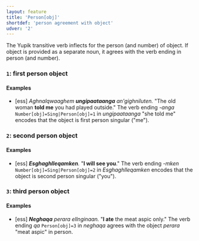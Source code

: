 ```yaml
---
layout: feature
title: 'Person[obj]'
shortdef: 'person agreement with object'
udver: '2'
---
```


The Yupik transitive verb inflects for the person (and number) of object. If object is provided as a separate noun, it agrees with the verb ending in person (and number).

### <a name="1">`1`</a>: first person object

#### Examples
* [ess] _Aghnalqwaaghem <b>ungipaataanga</b> an'gighniluten._ "The old woman <b>told me</b> you had played outside." The verb ending _-anga_ `Number[obj]=Sing|Person[obj]=1` in _ungipaataanga_ "she told me" encodes that the object is first person singular ("me").

### <a name="2">`2`</a>: second person object

#### Examples

* [ess] _<b>Esghaghlleqamken</b>._ "<b>I will see you</b>." The verb ending _-mken_ `Number[obj]=Sing|Person[obj]=2` in _Esghaghlleqamken_ encodes that the object is second person singular ("you").

### <a name="3">`3`</a>: third person object

#### Examples

* [ess] _<b>Neghaqa</b> perara ellnginaan._ "<b>I ate</b> the meat aspic only." The verb ending _qa_ `Person[obj]=3` in _neghaqa_ agrees with the object _perara_ "meat aspic" in person.
<!-- Interlanguage links updated So kvě 14 19:02:31 CEST 2022 -->
